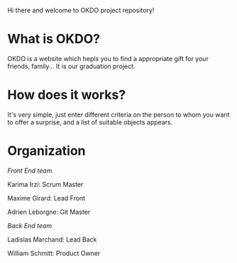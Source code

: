 Hi there and welcome to OKDO project repository!

# What is OKDO? #

OKDO is a website which hepls you to find a appropriate gift for your friends, family... It is our graduation project.

# How does it works? #

It's very simple, just enter different criteria on the person to whom you want to offer a surprise, and a list of suitable objects appears.

# Organization #

*Front End team*

Karima Irzi: Scrum Master

Maxime Girard: Lead Front

Adrien Leborgne: Git Master

*Back End team*

Ladislas Marchand: Lead Back

William Schmitt: Product Owner

